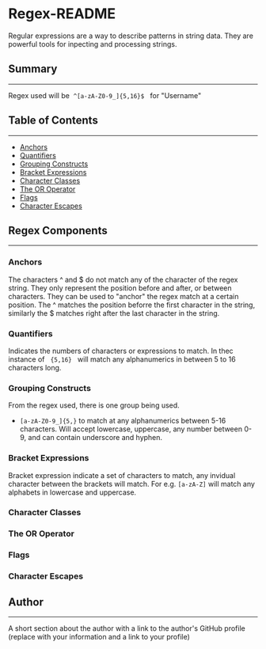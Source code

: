 # Regex-README

Regular expressions are a way to describe patterns in string data. They are powerful tools for inpecting and processing strings.

## Summary
___

Regex used will be &nbsp;` ^[a-zA-Z0-9_]{5,16}$ ` &nbsp; for "Username"

## Table of Contents
___

- [Anchors](#anchors)
- [Quantifiers](#quantifiers)
- [Grouping Constructs](#grouping-constructs)
- [Bracket Expressions](#bracket-expressions)
- [Character Classes](#character-classes)
- [The OR Operator](#the-or-operator)
- [Flags](#flags)
- [Character Escapes](#character-escapes)

## Regex Components
___

### Anchors
The characters ^ and $ do not match any of the character of the regex string. They only represent the position before and after, or between characters. They can be used to "anchor" the regex match at a certain position. The ^ matches the position beforre the first character in the string, similarly the $ matches right after the last character in the string. 
### Quantifiers
Indicates the numbers of characters or expressions to match. In thec instance of &nbsp; `{5,16}` &nbsp; will match any alphanumerics in between 5 to 16 characters long.
 
### Grouping Constructs
From the regex used, there is one group being used. 
- `[a-zA-Z0-9_]{5,}` to match at any alphanumerics between 5-16 characters. Will accept lowercase, uppercase, any number between 0-9, and can contain underscore and hyphen.


### Bracket Expressions
Bracket expression indicate a set of characters to match, any invidual character between the brackets will match. For e.g. `[a-zA-Z]` will match any alphabets in lowercase and uppercase.

### Character Classes

### The OR Operator

### Flags

### Character Escapes

## Author
___

A short section about the author with a link to the author's GitHub profile (replace with your information and a link to your profile)
